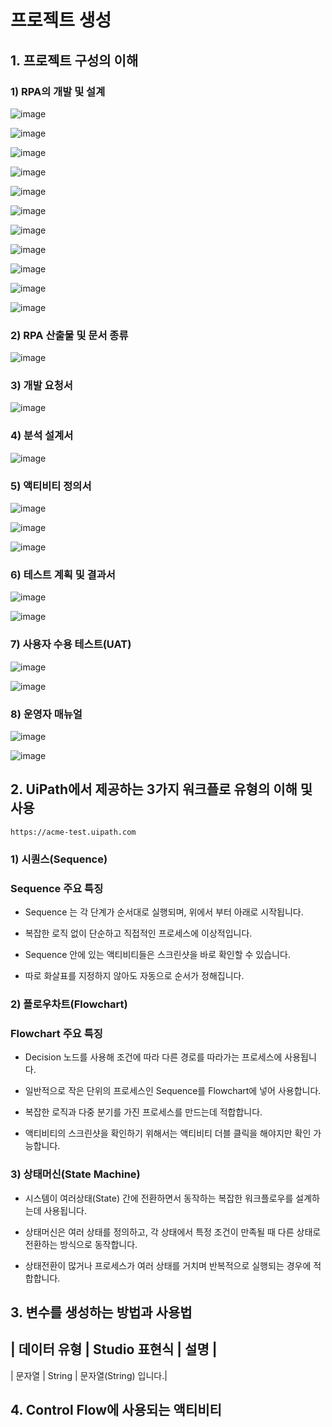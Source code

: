# 프로젝트 생성

## 1. 프로젝트 구성의 이해

### 1) RPA의 개발 및 설계

![image](https://github.com/user-attachments/assets/cf886979-2b15-47f0-85b4-b5cfbfd2846c)

![image](https://github.com/user-attachments/assets/0a31ccfb-ba64-431a-ab73-993c8bf352e3)

![image](https://github.com/user-attachments/assets/8b1ce065-970c-4a37-b32b-5e41a8e3f9b4)

![image](https://github.com/user-attachments/assets/f579a7ec-86f0-41d2-8a65-1333b22651a9)

![image](https://github.com/user-attachments/assets/0ff26e89-1f65-446d-bf9e-3faf3bc6817f)

![image](https://github.com/user-attachments/assets/a6f32fdd-b5f6-4612-a72d-4deabb2526e8)

![image](https://github.com/user-attachments/assets/191bb25d-ae0a-4118-a5ff-98155ec697b5)

![image](https://github.com/user-attachments/assets/1a2621a3-58de-4be8-94b3-1495ecaa97e5)

![image](https://github.com/user-attachments/assets/e5d3d9e9-2495-4ec1-8c74-499a20532f02)

![image](https://github.com/user-attachments/assets/a6e035fa-b7ed-49cb-976d-db0a7b757ca7)

![image](https://github.com/user-attachments/assets/f2c7beb5-e18d-4ef0-a3f9-7971e4123f9a)


### 2) RPA 산출물 및 문서 종류

![image](https://github.com/user-attachments/assets/f4d036e2-1721-4a93-a276-66ae36e7ef92)

### 3) 개발 요청서

![image](https://github.com/user-attachments/assets/cc1c21de-5e87-4777-be68-05e4e6049e2e)

### 4)  분석 설계서

![image](https://github.com/user-attachments/assets/0f06efdd-8e83-41a7-843c-c96602ea34d4)

### 5)  액티비티 정의서

![image](https://github.com/user-attachments/assets/5a8be2e1-0fc4-468d-91ef-1974eb123b7a)

![image](https://github.com/user-attachments/assets/aecd3071-6132-4685-9659-4cdf40874841)

![image](https://github.com/user-attachments/assets/638a50a4-5246-4c1d-968f-3e7e6afee7ee)

### 6)  테스트 계획 및 결과서

![image](https://github.com/user-attachments/assets/6b87a807-ef84-41cd-bb66-220a1f44c032)

![image](https://github.com/user-attachments/assets/45f0459a-591c-4aca-a80b-97a85cb1c84d)

### 7)  사용자 수용 테스트(UAT)

![image](https://github.com/user-attachments/assets/8e556d30-f17f-48a3-bb29-3db4ba5a7432)

![image](https://github.com/user-attachments/assets/ae37e15b-e584-4e31-bf1f-a338fa75b725)

### 8)  운영자 매뉴얼

![image](https://github.com/user-attachments/assets/9668cb85-903f-4ba4-af59-ec2814dd611c)

![image](https://github.com/user-attachments/assets/e798dc25-f9d5-4ab7-a4d6-3a11cb6f4566)


## 2. UiPath에서 제공하는 3가지 워크플로 유형의 이해 및 사용

```
https://acme-test.uipath.com
```

### 1) 시퀀스(Sequence)

### Sequence 주요 특징

- Sequence 는 각 단계가 순서대로 실행되며, 위에서 부터 아래로 시작됩니다.

- 복잡한 로직 없이 단순하고 직접적인 프로세스에 이상적입니다.
  
- Sequence 안에 있는 액티비티들은 스크린샷을 바로 확인할 수 있습니다.

-  따로 화살표를 지정하지 않아도 자동으로 순서가 정해집니다.


### 2) 플로우차트(Flowchart)

### Flowchart 주요 특징

- Decision 노드를 사용해 조건에 따라 다른 경로를 따라가는 프로세스에 사용됩니다.

- 일반적으로 작은 단위의 프로세스인 Sequence를 Flowchart에 넣어 사용합니다.

- 복잡한 로직과 다중 분기를 가진 프로세스를 만드는데 적합합니다.

- 액티비티의 스크린샷을 확인하기 위해서는 액티비티 더블 클릭을 해야지만 확인 가능합니다.


### 3) 상태머신(State Machine)

 - 시스템이 여러상태(State) 간에 전환하면서 동작하는 복잡한 워크플로우를 설계하는데 사용됩니다.
 
 - 상태머신은 여러 상태를 정의하고, 각 상태에서 특정 조건이 만족될 때 다른 상태로 전환하는 방식으로 동작합니다.
 
 - 상태전환이 많거나 프로세스가 여러 상태를 거치며 반복적으로 실행되는 경우에 적합합니다.


## 3. 변수를 생성하는 방법과 사용법

 | 데이터 유형 | Studio 표현식 | 설명 |  
 --------------------------------------
 | 문자열 | String | 문자열(String) 입니다.| 




## 4. Control Flow에 사용되는 액티비티
